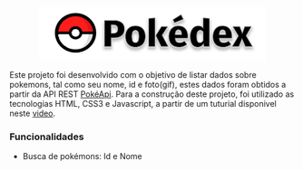 <p align="center">
  <img alt="Pokedex logo" src="./img//images/logo.svg" width="400px" />
</p>


Este projeto foi desenvolvido com o objetivo de listar dados sobre pokemons, tal como seu nome, id e foto(gif), estes dados foram obtidos a partir da API REST [PokéApi](https://pokeapi.co). Para a construção deste projeto, foi utilizado as tecnologias HTML, CSS3 e Javascript, a partir de um tuturial disponivel neste [video](https://www.youtube.com/watch?v=SjtdH3dWLa8&t=2575s). 

### Funcionalidades

- Busca de pokémons: Id e Nome
